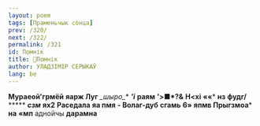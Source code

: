 ```yaml
---
layout: poem
tags: [Праменьчык сонца]
prev: /320/
next: /322/
permalink: /321
id: Помнік
title: 🚧Помнік
author: УЛАДЗІМІР СЕРЫКАЎ
lang: be
---
```



**Мураеой'грмёй**  **яарж Луг**  **_шыро*_**  **_'і_**  **раям**  **'>■*?&**  **Н<хі**  **««***
**нз**  **фудг/**  *****  **_сзм_**  **ях2**  **Раседала**  **яа пмя**  **- Волаг-дуб**  **сгамь**  **6»**  **япмв Прыгзмоа***  **на**  **«мп**
аднойчы **дарамна**
